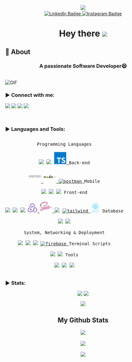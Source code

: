 <div id="header" align="center">
  <img src="https://www.puttiapps.com/wp-content/uploads/2021/05/programming.gif" width="300"/>
</div>
<div id="badges" align="center">
  <a href="your-linkedin-URL">
    <img src="https://img.shields.io/badge/LinkedIn-blue?style=for-the-badge&logo=linkedin&logoColor=white" alt="LinkedIn Badge"/>
  </a>
  <a href="your-twitter-URL">
    <img src="https://img.shields.io/badge/Instagram-red?style=for-the-badge&logo=instagram&logoColor=white" alt="Instagram Badge"/>
  </a>
</div>

<h1 align="center">
  Hey there
  <img src="https://media.giphy.com/media/hvRJCLFzcasrR4ia7z/giphy.gif" width="30px"/>
</h1>

## 🧐 About

<h3 align="center">A passionate Software Developer😄
</h3>

<br>

<img align="center" margin-top="20px" height="270px" alt="GIF" src="https://cdn.dribbble.com/users/1059583/screenshots/4171367/coding-freak.gif" />

<h3 align="left">▶ Connect with me:</h3>
  <p>
    <a href="https://www.linkedin.com/in/aakashsh1999" target="_blank"><img src="https://img.shields.io/badge/-LinkedIn-222222?style=flat-square&logo=Linkedin&logoColor=white&link=https://www.linkedin.com/in/hgdsandakalum/)](https://www.linkedin.com/in/hgdsandakalum/"></a>
  <a href="https://www.hackerrank.com/aakashsh1999" target="_blank"><img src="https://img.shields.io/badge/-HackerRank-222222?style=flat-square&logo=HackerRank&logoColor=white&link=https://www.hackerrank.com/h_g_d_sandakalum)](https://www.hackerrank.com/h_g_d_sandakalum"></a>
    <a href="https://www.instagram.com/aakashsh1999" target="_blank"><img src="https://img.shields.io/badge/Instagram-222222?&style=flat-square&logo=instagram&logoColor=white&link=https://www.instagram.com/_.sanda._)](https://www.instagram.com/_.sanda._/"></a>
    <a href="https://stackoverflow.com/users/11788531/aakash-sharma?tab=profile"><img src="https://img.shields.io/badge/-Stack%20Overflow-222222?style=flat-square&logo=stack-overflow&logoColor=white&link=https://stackoverflow.com/users/16900340/dananjaya-sandakalum)](https://stackoverflow.com/users/16900340/dananjaya-sandakalum"></a>
  </p>
</br>

<h3 align="left">▶ Languages and Tools:</h3>
<p style="display: inline-block;" align="center">
  <kbd>
    <kbd>Programming Languages</kbd>
    <br>
    <br>
    <img width="30px" src="https://cdn.jsdelivr.net/gh/devicons/devicon/icons/java/java-plain.svg" /> 
    <img width="30px" src="https://cdn.jsdelivr.net/gh/devicons/devicon/icons/c/c-plain.svg" /> 
      <a href="https://www.typescriptlang.org/" target="_blank">
    <img
      src="https://raw.githubusercontent.com/devicons/devicon/master/icons/typescript/typescript-original.svg"
      alt="typescript"
      width="40"
      height="40"
    />
  </a>
  </kbd>
  <kbd>
    <kbd>Back-end</kbd>
    <br>
    <br>
    <a href="https://expressjs.com" target="_blank">
    <img
      src="https://raw.githubusercontent.com/devicons/devicon/master/icons/express/express-original-wordmark.svg"
      alt="express"
      width="40"
      height="40"
    />
  </a>
      <a href="https://nodejs.org" target="_blank">
    <img
      src="https://raw.githubusercontent.com/devicons/devicon/master/icons/nodejs/nodejs-original-wordmark.svg"
      alt="nodejs"
      width="40"
      height="40"
    />
  </a>
      <a href="https://postman.com" target="_blank">
    <img
      src="https://www.vectorlogo.zone/logos/getpostman/getpostman-icon.svg"
      alt="postman"
      width="40"
      height="40"
    />
  </a>
  </kbd>
   <kbd>
    <kbd>Mobile</kbd>
    <br>
    <br>
    <img width="30px" src="https://cdn.jsdelivr.net/gh/devicons/devicon/icons/dart/dart-original.svg" />
    <img width="30px" src="https://cdn.jsdelivr.net/gh/devicons/devicon/icons/flutter/flutter-plain.svg" />
     <img src="https://pagepro.co/blog/wp-content/uploads/2020/03/react-native-logo-884x1024.png" width="30px"/>
  </kbd>
 <kbd>
  <kbd>
    <kbd>Front-end</kbd>
    <br>
    <br>
    <img width="30px" src="https://cdn.jsdelivr.net/gh/devicons/devicon/icons/html5/html5-original.svg" /> 
    <img width="30px" src="https://cdn.jsdelivr.net/gh/devicons/devicon/icons/css3/css3-plain.svg" /> 
    <img width="30px" src="https://cdn.jsdelivr.net/gh/devicons/devicon/icons/bootstrap/bootstrap-plain.svg" /> 
      <a href="https://redux.js.org" target="_blank">
    <img
      src="https://raw.githubusercontent.com/devicons/devicon/master/icons/redux/redux-original.svg"
      alt="redux"
      width="30"
      height="30"
    />
  </a>
     <a href="https://sass-lang.com" target="_blank">
    <img
      src="https://raw.githubusercontent.com/devicons/devicon/master/icons/sass/sass-original.svg"
      alt="sass"
      width="40"
      height="40"
    />
  </a>
<!--     <img width="30px" src="https://cdn.jsdelivr.net/gh/devicons/devicon/icons/angularjs/angularjs-plain.svg" /> -->
    <img width="30px" src="https://cdn.jsdelivr.net/gh/devicons/devicon/icons/javascript/javascript-original.svg" />
     <a href="https://tailwindcss.com/" target="_blank">
    <img
      src="https://www.vectorlogo.zone/logos/tailwindcss/tailwindcss-icon.svg"
      alt="tailwind"
      width="40"
      height="40"
    />
  </a>
    <img
      src="https://raw.githubusercontent.com/devicons/devicon/master/icons/react/react-original-wordmark.svg"
      alt="react"
      width="30"
      height="30"
    />
  </kbd>
  <kbd>
    <kbd>Database</kbd>
    <br>
    <br>
    <img width="30px" src="https://cdn.jsdelivr.net/gh/devicons/devicon/icons/mysql/mysql-plain.svg" />
    <img width="30px" src="https://cdn.jsdelivr.net/gh/devicons/devicon/icons/mongodb/mongodb-plain.svg" />
  </kbd>
  <br>
  <br>
  <kbd>
  <kbd>
    <kbd>System, Networking & Deployment</kbd>
    <br>
    <br>
    <img width="30px" src="https://cdn.jsdelivr.net/gh/devicons/devicon/icons/heroku/heroku-plain.svg" />
<!--     <img width="30px" src="https://cdn.jsdelivr.net/gh/devicons/devicon/icons/azure/azure-plain.svg" /> -->
    <img width="30px" src="https://cdn.jsdelivr.net/gh/devicons/devicon/icons/git/git-plain.svg" />
    <img width="30px" src="https://cdn.jsdelivr.net/gh/devicons/devicon/icons/docker/docker-plain.svg" />
      <a href="https://firebase.google.com/" target="_blank">
    <img
      src="https://www.vectorlogo.zone/logos/firebase/firebase-icon.svg"
      alt="firebase"
      width="40"
      height="40"
    />
  </a>
  </kbd>
  <kbd>
    <kbd>Terminal Scripts</kbd>
    <br>
    <br>
    <img width="30px" src="https://cdn.jsdelivr.net/gh/devicons/devicon/icons/bash/bash-original.svg" />
    <img width="30px" src="https://cdn.jsdelivr.net/gh/devicons/devicon/icons/vim/vim-original.svg" />
  </kbd>
  <kbd>
    <kbd>Tools</kbd>
    <br>
    <br>
    <img width="30px" src="https://cdn.jsdelivr.net/gh/devicons/devicon/icons/vscode/vscode-original.svg" />
<!--     <img width="30px" src="https://cdn.jsdelivr.net/gh/devicons/devicon/icons/jupyter/jupyter-original.svg" /> -->
<!--     <img width="30px" src="https://cdn.jsdelivr.net/gh/devicons/devicon/icons/pycharm/pycharm-original.svg" /> -->
    <img width="30px" src="https://cdn.jsdelivr.net/gh/devicons/devicon/icons/visualstudio/visualstudio-plain.svg" />
    <img width="30px" src="https://repository-images.githubusercontent.com/59065830/b62be480-45d2-11ea-9989-803db0f9c44d" />
  </kbd>
   <kbd>
</br>
    </p>
<h3 align="left">▶ Stats:</h3>
<!-- <p align="center">
<img src="https://metrics.lecoq.io/aakashsh1999?template=terminal&config.timezone=Asia%2FCalcutta" alt="aakashsh1999"
</p>
 -->
<p align="center"><img src="https://badges.pufler.dev/visits/aakashsh1999/aakashsh1999?style=for-the-badge"/> <img src="https://badges.pufler.dev/repos/aakashsh1999/?style=for-the-badge"/>
</p>
<p align="center"><img src="https://badges.pufler.dev/commits/monthly/aakashsh1999"/></p>

<!-- <img src="https://github.com/aakashsh1999/aakashsh1999/blob/output/github-contribution-grid-snake.svg" /></p> -->

<!--
[![Spotify](https://novatorem-tekyaygilfethi.vercel.app/api/spotify)](https://open.spotify.com/user/216fni5y42n2fs6kxbcqe6csq)
-->
<!-- <hr>
<h2 align="center">Now Playing</h2>
 <a href ="https://open.spotify.com/user/216fni5y42n2fs6kxbcqe6csq">
<p align="center"> -->

<!-- <img src="https://novatorem-tekyaygilfethi.vercel.app/api/spotify" alt="Spotify Now Playing" width="550" /> -->

</p>
  </a>
<h2 align="center">My Github Stats</h2>
<p align="center">
<img align="center" src="https://github-readme-stats.vercel.app/api/top-langs/?username=aakashsh1999&layout=compact&theme=github_dark&langs_count=10&exclude_repo=kasweb">
<br>
<br>
<img align="center" src="https://github-readme-stats.vercel.app/api?username=aakashsh1999&count_private=true&show_icons=trueline_height=21&theme=github_dark">	
<br>
<br>
<img align="center" src="https://github-readme-streak-stats.herokuapp.com/?user=aakashsh1999&theme=holi-theme">
</p>

